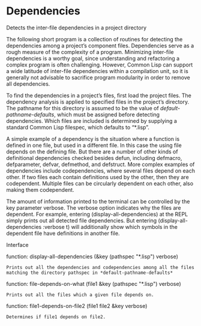 # Dependencies
Detects the inter-file dependencies in a project directory

The following short program is a collection of routines for detecting the dependencies among a project’s component files.  Dependencies serve as a rough measure of the complexity of a program.  Minimizing inter-file dependencies is a worthy goal, since understanding and refactoring a complex program is often challenging.  However, Common Lisp can support a wide latitude of inter-file dependencies within a compilation unit, so it is generally not advisable to sacrifice program modularity in order to remove all dependencies.

To find the dependencies in a project’s files, first load the project files.  The dependency analysis is applied to specified files in the project’s directory.  The pathname for this directory is assumed to be the value of *default-pathname-defaults*, which must be assigned before detecting dependencies.  Which files are included is determined by supplying a standard Common Lisp filespec, which defaults to “*.lisp”.

A simple example of a dependency is the situation where a function is defined in one file, but used in a different file.  In this case the using file depends on the defining file.  But there are a number of other kinds of definitional dependencies checked besides defun, including defmacro, defparameter, defvar, defmethod, and defstruct.
More complex examples of dependencies include codependencies, where several files depend on each other.  If two files each contain definitions used by the other, then they are codependent.  Multiple files can be circularly dependent on each other, also making them codependent.

The amount of information printed to the terminal can be controlled by the key parameter verbose.  The verbose option indicates why the files are dependent.  For example, entering (display-all-dependencies) at the REPL simply prints out all detected file dependencies.  But entering (display-all-dependencies :verbose t) will additionally show which symbols in the dependent file have definitions in another file.

Interface

function:  display-all-dependencies (&key (pathspec "*.lisp") verbose)

	Prints out all the dependencies and codependencies among all the files matching the directory pathspec in *default-pathname-defaults*
  
function:  file-depends-on-what (file1 &key (pathspec "*.lisp") verbose)

	Prints out all the files which a given file depends on.
  
function:  file1-depends-on-file2 (file1 file2 &key verbose)

	Determines if file1 depends on file2.
